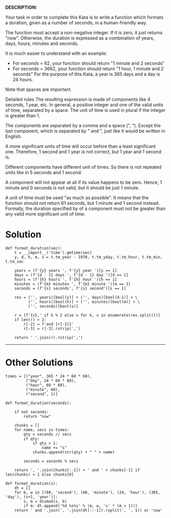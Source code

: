 **DESCRIPTION:**

Your task in order to complete this Kata is to write a function which formats a duration, given as a number of seconds, in a human-friendly way.

The function must accept a non-negative integer. If it is zero, it just returns "now". Otherwise, the duration is expressed as a combination of years, days, hours, minutes and seconds.

It is much easier to understand with an example:

* For seconds = 62, your function should return 
    "1 minute and 2 seconds"
* For seconds = 3662, your function should return
    "1 hour, 1 minute and 2 seconds"
For the purpose of this Kata, a year is 365 days and a day is 24 hours.

Note that spaces are important.

Detailed rules
The resulting expression is made of components like 4 seconds, 1 year, etc. In general, a positive integer and one of the valid units of time, separated by a space. The unit of time is used in plural if the integer is greater than 1.

The components are separated by a comma and a space (", "). Except the last component, which is separated by " and ", just like it would be written in English.

A more significant units of time will occur before than a least significant one. Therefore, 1 second and 1 year is not correct, but 1 year and 1 second is.

Different components have different unit of times. So there is not repeated units like in 5 seconds and 1 second.

A component will not appear at all if its value happens to be zero. Hence, 1 minute and 0 seconds is not valid, but it should be just 1 minute.

A unit of time must be used "as much as possible". It means that the function should not return 61 seconds, but 1 minute and 1 second instead. Formally, the duration specified by of a component must not be greater than any valid more significant unit of time.

# Solution

```
def format_duration(sec):
    t = __import__('time').gmtime(sec)
    y, d, h, m, s = t.tm_year - 1970, t.tm_yday, t.tm_hour, t.tm_min, t.tm_sec
    
    years = (f'{y} years ', f'{y} year ')[y == 1]
    days = (f'{d - 1} days ', f'{d - 1} day ')[d == 1]
    hours = (f'{h} hours ', f'{h} hour ')[h == 1]
    minutes = (f'{m} minutes ', f'{m} minute ')[m == 1]
    seconds = (f'{s} seconds', f'{s} second')[s == 1]
    
    res = ('', years)[bool(y)] + ('', days)[bool(d-1)] + \
          ('', hours)[bool(h)] + ('', minutes)[bool(m)] + \
          ('', seconds)[bool(s)]
          
    r = [f'{v},' if k % 2 else v for k, v in enumerate(res.split())]
    if len(r) > 2:
        r[-2] = f'and {r[-2]}'
        r[-3] = r[-3].rstrip(',')
        
    return ' '.join(r).rstrip(',')
```
___
# Other Solutions
```
times = [("year", 365 * 24 * 60 * 60), 
         ("day", 24 * 60 * 60),
         ("hour", 60 * 60),
         ("minute", 60),
         ("second", 1)]

def format_duration(seconds):

    if not seconds:
        return "now"

    chunks = []
    for name, secs in times:
        qty = seconds // secs
        if qty:
            if qty > 1:
                name += "s"
            chunks.append(str(qty) + " " + name)

        seconds = seconds % secs

    return ', '.join(chunks[:-1]) + ' and ' + chunks[-1] if len(chunks) > 1 else chunks[0]
```
```
def format_duration(s):
    dt = []
    for b, w in [(60, 'second'), (60, 'minute'), (24, 'hour'), (365, 'day'), (s+1, 'year')]:
        s, m = divmod(s, b)
        if m: dt.append('%d %s%s' % (m, w, 's' * (m > 1)))
    return ' and '.join(', '.join(dt[::-1]).rsplit(', ', 1)) or 'now'
```
